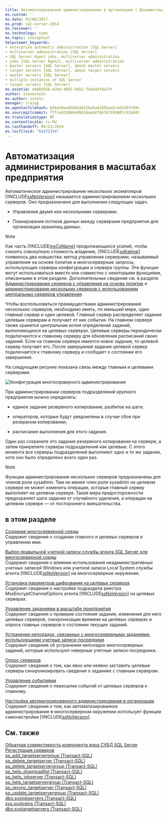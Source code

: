 ```yaml
---
title: Автоматизированное администрирование в организации | Документация Майкрософт
ms.custom: ''
ms.date: 03/06/2017
ms.prod: sql-server-2014
ms.reviewer: ''
ms.technology: ssms
ms.topic: conceptual
helpviewer_keywords:
- enterprise automatic administration [SQL Server]
- multiserver administration [SQL Server]
- SQL Server Agent jobs, multiserver administration
- jobs [SQL Server Agent], multiserver administration
- master servers [SQL Server], about master servers
- target servers [SQL Server], about target servers
- master servers [SQL Server]
- multiple instances of SQL Server
- target servers [SQL Server]
ms.assetid: 44d8365b-42bd-4955-b5b2-74a8a9f4a75f
author: stevestein
ms.author: sstein
manager: craigg
ms.openlocfilehash: b3be16ea856b5d632ba5a0285bad2c4d2d93709c
ms.sourcegitcommit: f7fced330b64d6616aeb8766747295807c92dd41
ms.translationtype: MT
ms.contentlocale: ru-RU
ms.lasthandoff: 04/23/2019
ms.locfileid: "62473154"
---
```

# <a name="automated-administration-across-an-enterprise"></a>Автоматизация администрирования в масштабах предприятия
  Автоматическое администрирование нескольких экземпляров [!INCLUDE[ssNoVersion](../../../includes/ssnoversion-md.md)] называется *администрированием нескольких серверов*. Оно предназначено для выполнения следующих задач.  
  
-   Управления двумя или несколькими серверами.  
  
-   Планирования потоков данных между серверами предприятия для организации хранилищ данных.  
  
> [!NOTE]  
>  Как часть [!INCLUDE[msCoName](../../includes/msconame-md.md)] продолжающихся усилий, чтобы снизить совокупную стоимость владения, [!INCLUDE[ssKatmai](../../includes/sskatmai-md.md)] появилось два новшества: метод управления серверами, называемый управление на основе политик и многосерверные запросы, использующие серверы конфигурации и сервера группы. Эти функции могут использоваться вместо или совместно с некоторыми функциями, описанными в этом разделе. Дополнительные сведения см. в разделе [Администрирование серверов с управления на основе политик](../../relational-databases/policy-based-management/administer-servers-by-using-policy-based-management.md) и [администрирования нескольких серверов с использованием центральных серверов управления](../../relational-databases/administer-multiple-servers-using-central-management-servers.md).  
  
 Чтобы воспользоваться преимуществами администрирования нескольких серверов, необходимо иметь, по меньшей мере, один главный сервер и один целевой. Главный сервер распределяет задания целевым серверам и получает от них события. На главном сервере также хранится центральная копия определений заданий, выполняющихся на целевых серверах. Целевые серверы периодически подключаются к главному серверу для обновления расписаний своих заданий. Если на главном сервере имеется новое задание, то целевой сервер получает его. После завершения задания целевой сервер подключается к главному серверу и сообщает о состоянии его завершения.  
  
 На следующем рисунке показана связь между главным и целевыми серверами.  
  
 ![Конфигурация многосерверного администрирования](../../database-engine/media/multisvr.gif "Конфигурация многосерверного администрирования")  
  
 При администрировании серверов подразделений крупного предприятия можно определить:  
  
-   единое задание резервного копирования, разбитое на шаги;  
  
-   операторов, которые будут уведомлены в случае сбоя при резервном копировании;  
  
-   расписание выполнения для этого задания.  
  
 Один раз сохраните это задание резервного копирования на сервере, а затем прикрепите серверы подразделений как целевые. С этого момента все серверы подразделений выполняют одно и то же задание, хотя оно было определено всего один раз.  
  
> [!NOTE]  
>  Функции администрирования нескольких серверов предназначены для членов роли sysadmin. Тем не менее член роли sysadmin на целевом сервере не может изменить операции, которые главный сервер выполняет на целевом сервере. Такая мера предосторожности предохраняет шаги задания от случайного удаления, а операции на целевом сервере — от постороннего вмешательства.  
  
## <a name="in-this-section"></a>в этом разделе  
 [Создание многосерверной среды](create-a-multiserver-environment.md)  
 Содержит сведения о создании главного и целевых серверов и управлении ими.  
  
 [Выбор правильной учетной записи службы агента SQL Server для многосерверной среды](choose-the-right-sql-server-agent-service-account-for-multiserver-environments.md)  
 Содержит сведения о влиянии использования неадминистративных учетных записей Windows или учетной записи Local System службы агента [!INCLUDE[ssNoVersion](../../../includes/ssnoversion-md.md)] на многосерверное окружение.  
  
 [Установка параметров шифрования на целевых серверах](set-encryption-options-on-target-servers.md)  
 Содержит сведения о настройке подраздела реестра MsxEncryptChannelOptions агента [!INCLUDE[ssNoVersion](../../../includes/ssnoversion-md.md)] на целевых серверах.  
  
 [Управление заданиями в масштабе предприятия](manage-jobs-across-an-enterprise.md)  
 Содержит сведения о проверке состояния задания, изменения для него целевых серверов, синхронизации времени на целевых серверах и опросе главных серверов о состоянии текущих заданий.  
  
 [Устранение неполадок, связанных с многосерверными заданиями, использующими учетные записи-посредники](troubleshoot-multiserver-jobs-that-use-proxies.md)  
 Содержит сведения об устранении неполадок многосерверных заданий, которые используют неверные учетные записи-посредники.  
  
 [Опрос серверов](poll-servers.md)  
 Содержит сведения о том, как явно или неявно заставить целевые серверы синхронизировать сведения о заданиях с главным сервером.  
  
 [Управление событиями](manage-events.md)  
 Содержит сведения о пересылке событий от целевых серверов к главному.  
  
 [Настройка автоматизированного администрирования в организации](tune-automated-administration-across-an-enterprise.md)  
 Содержит сведения о том, как автоматизированное администрирование в многосерверном окружении использует функции самонастройки [!INCLUDE[ssNoVersion](../../../includes/ssnoversion-md.md)].  
  
## <a name="see-also"></a>См. также  
 [Обратная совместимость компонента ядра СУБД SQL Server](../../database-engine/sql-server-database-engine-backward-compatibility.md)   
 [Регистрация серверов](../register-servers/register-servers.md)   
 [sp_add_targetservergroup &#40;Transact-SQL&#41;](/sql/relational-databases/system-stored-procedures/sp-add-targetservergroup-transact-sql)   
 [sp_delete_targetserver &#40;Transact-SQL&#41;](/sql/relational-databases/system-stored-procedures/sp-delete-targetserver-transact-sql)   
 [sp_delete_targetservergroup &#40;Transact-SQL&#41;](/sql/relational-databases/system-stored-procedures/sp-delete-targetservergroup-transact-sql)   
 [sp_help_downloadlist &#40;Transact-SQL&#41;](/sql/relational-databases/system-stored-procedures/sp-help-downloadlist-transact-sql)   
 [sp_help_jobserver &#40;Transact-SQL&#41;](/sql/relational-databases/system-stored-procedures/sp-help-jobserver-transact-sql)   
 [sp_help_targetservergroup &#40;Transact-SQL&#41;](/sql/relational-databases/system-stored-procedures/sp-help-targetservergroup-transact-sql)   
 [sp_resync_targetserver &#40;Transact-SQL&#41;](/sql/relational-databases/system-stored-procedures/sp-resync-targetserver-transact-sql)   
 [sp_update_targetservergroup &#40;Transact-SQL&#41;](/sql/relational-databases/system-stored-procedures/sp-update-targetservergroup-transact-sql)   
 [dbo.sysjobservers &#40;Transact-SQL&#41;](/sql/relational-databases/system-tables/dbo-sysjobservers-transact-sql)   
 [sys.syslogins &#40;Transact-SQL&#41;](/sql/relational-databases/system-compatibility-views/sys-syslogins-transact-sql)   
 [dbo.systargetservers &#40;Transact-SQL&#41;](/sql/relational-databases/system-tables/dbo-systargetservers-transact-sql)  
  
  
